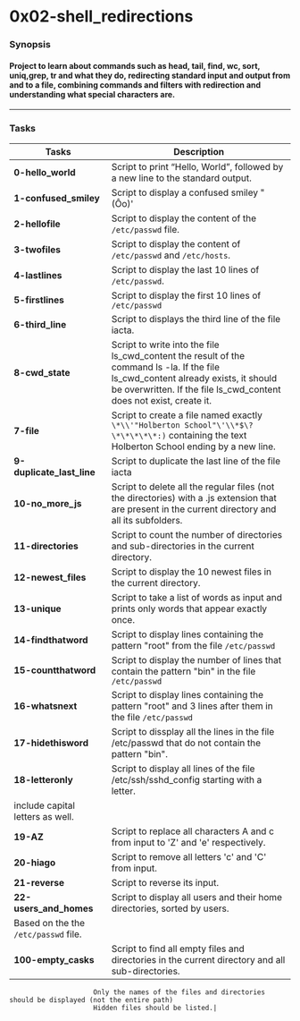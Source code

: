 # 0x02-shell_redirections 
### Synopsis
#### Project to learn about commands such as head, tail, find, wc, sort, uniq,grep, tr and what they do, redirecting standard input and output from and to a file, combining commands and filters with redirection and understanding what special characters are.
-----------------
### Tasks
| Tasks | Description |
| -------- | ----------- |
|**0-hello_world**| Script to print “Hello, World”, followed by a new line to the standard output.|
|**1-confused_smiley**| Script to display a confused smiley "(Ôo)'|
|**2-hellofile**| Script to display the content of the `/etc/passwd` file.|
|**3-twofiles**| Script to display the content of `/etc/passwd` and `/etc/hosts`.|
|**4-lastlines**| Script to display the last 10 lines of `/etc/passwd`.|
|**5-firstlines**| Script to display the first 10 lines of `/etc/passwd`|
|**6-third_line**| Script to displays the third line of the file iacta.|
|**8-cwd_state**|Script to write into the file ls_cwd_content the result of the command ls -la. If the file ls_cwd_content already exists, it should be overwritten. If the file ls_cwd_content does not exist, create it.|
|**7-file**| Script to create a file named exactly `\*\\'"Holberton School"\'\\*$\?\*\*\*\*\*:)` containing the text Holberton School ending by a new line.|
|**9-duplicate_last_line**| Script to duplicate the last line of the file iacta|
|**10-no_more_js**|Script to delete all the regular files (not the directories) with a .js extension that are present in the current directory and all its subfolders.|
|**11-directories**|Script to count the number of directories and sub-directories in the current directory.|
|**12-newest_files**| Script to display the 10 newest files in the current directory.|
|**13-unique**|Script to take a list of words as input and prints only words that appear exactly once.|
|**14-findthatword**|Script to display lines containing the pattern "root" from the file `/etc/passwd`|
|**15-countthatword**|Script to display the number of lines that contain the pattern "bin" in the file `/etc/passwd`|
|**16-whatsnext**| Script to display lines containing the pattern "root" and 3 lines after them in the file `/etc/passwd`|
|**17-hidethisword**|Script to dissplay all the lines in the file /etc/passwd that do not contain the pattern "bin".|
|**18-letteronly**|Script to display all lines of the file /etc/ssh/sshd_config starting with a letter.
include capital letters as well.|
|**19-AZ**|Script to replace all characters A and c from input to 'Z' and 'e' respectively.|
|**20-hiago**| Script to remove all letters 'c' and 'C' from input.|
|**21-reverse**|Script to reverse its input.|
|**22-users_and_homes**| Script to display all users and their home directories, sorted by users.
Based on the the `/etc/passwd` file.|
|**100-empty_casks**| Script to find all empty files and directories in the current directory and all sub-directories.
                         Only the names of the files and directories should be displayed (not the entire path)
                         Hidden files should be listed.|
